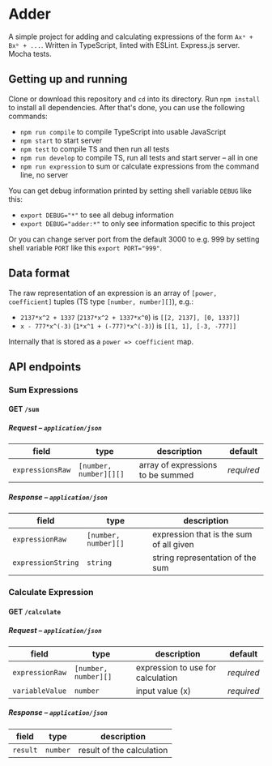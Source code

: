 # Adder

A simple project for adding and calculating expressions of the form `Axᵃ + Bxᵇ + ...`. Written in TypeScript, linted with ESLint. Express.js server. Mocha tests.

## Getting up and running

Clone or download this repository and `cd` into its directory. Run `npm install` to install all dependencies. After that's done, you can use the following commands:

* `npm run compile` to compile TypeScript into usable JavaScript
* `npm start` to start server
* `npm test` to compile TS and then run all tests
* `npm run develop` to compile TS, run all tests and start server – all in one
* `npm run expression` to sum or calculate expressions from the command line, no server

You can get debug information printed by setting shell variable `DEBUG` like this:

* `export DEBUG="*"` to see all debug information
* `export DEBUG="adder:*"` to only see information specific to this project

Or you can change server port from the default 3000 to e.g. 999 by setting shell variable `PORT` like this `export PORT="999"`.

## Data format

The raw representation of an expression is an array of `[power, coefficient]` tuples (TS type `[number, number][]`), e.g.:

* `2137*x^2 + 1337` (`2137*x^2 + 1337*x^0`) is `[[2, 2137], [0, 1337]]`
* `x - 777*x^(-3)` (`1*x^1 + (-777)*x^(-3)`) is `[[1, 1], [-3, -777]]`

Internally that is stored as a `power => coefficient` map.

## API endpoints

### Sum Expressions
#### GET `/sum`

##### Request – `application/json`
field            | type                   | description                       | default
---------------- | ---------------------- | --------------------------------- | ----------
`expressionsRaw` | `[number, number][][]` | array of expressions to be summed | *required*

##### Response – `application/json`
field              | type                 | description
------------------ | -------------------- | ---------------------------------------
`expressionRaw`    | `[number, number][]` | expression that is the sum of all given
`expressionString` | `string`             | string representation of the sum

### Calculate Expression
#### GET `/calculate`

##### Request – `application/json`
field              | type                 | description                       | default
------------------ | -------------------- | --------------------------------- | ----------
`expressionRaw`    | `[number, number][]` | expression to use for calculation | *required*
`variableValue`    | `number`             | input value (x)                   | *required*

##### Response – `application/json`
field    | type     | description
-------- | -------- | -------------------------
`result` | `number` | result of the calculation
